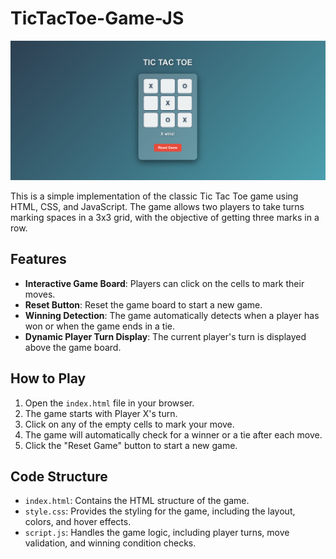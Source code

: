# TicTacToe-Game-JS

![Tic Tac Toe UI](https://github.com/soumadip-dev/TicTacToe-Game-JS/blob/main/Images/game.png)

This is a simple implementation of the classic Tic Tac Toe game using HTML, CSS, and JavaScript. The game allows two players to take turns marking spaces in a 3x3 grid, with the objective of getting three marks in a row.

## Features

- **Interactive Game Board**: Players can click on the cells to mark their moves.
- **Reset Button**: Reset the game board to start a new game.
- **Winning Detection**: The game automatically detects when a player has won or when the game ends in a tie.
- **Dynamic Player Turn Display**: The current player's turn is displayed above the game board.

## How to Play

1. Open the `index.html` file in your browser.
2. The game starts with Player X's turn.
3. Click on any of the empty cells to mark your move.
4. The game will automatically check for a winner or a tie after each move.
5. Click the "Reset Game" button to start a new game.

## Code Structure

- `index.html`: Contains the HTML structure of the game.
- `style.css`: Provides the styling for the game, including the layout, colors, and hover effects.
- `script.js`: Handles the game logic, including player turns, move validation, and winning condition checks.



